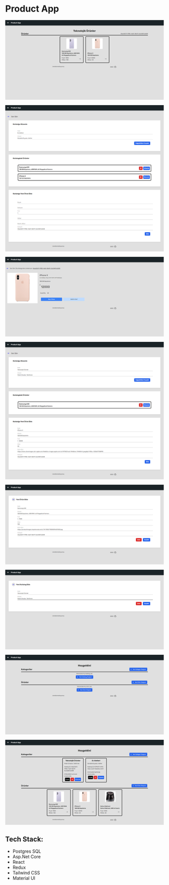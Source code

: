 # Product App

![Screenshot](/src/assets/ss-1.png)

![Screenshot](/src/assets/ss-2.png)

![Screenshot](/src/assets/ss-3.png)

![Screenshot](/src/assets/ss-4.png)

![Screenshot](/src/assets/ss-5.png)

![Screenshot](/src/assets/ss-6.png)

![Screenshot](/src/assets/ss-7.png)

![Screenshot](/src/assets/ss-8.png)

## Tech Stack:

- Postgres SQL
- Asp.Net Core
- React
- Redux
- Tailwind CSS
- Material UI
